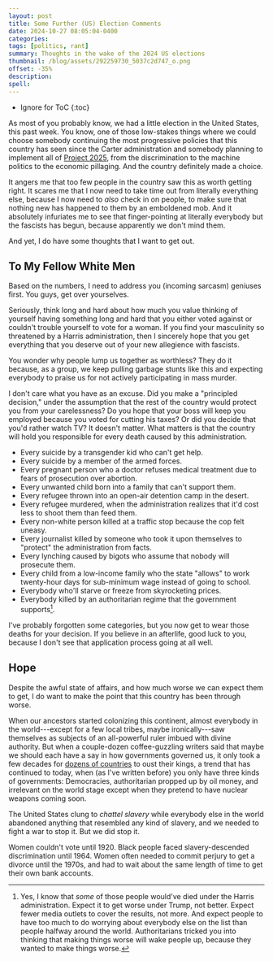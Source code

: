 ```yaml
---
layout: post
title: Some Further (US) Election Comments
date: 2024-10-27 08:05:04-0400
categories: 
tags: [politics, rant]
summary: Thoughts in the wake of the 2024 US elections
thumbnail: /blog/assets/292259730_5037c2d747_o.png
offset: -35%
description: 
spell: 
---
```


* Ignore for ToC
{:toc}

As most of you probably know, we had a little election in the United States, this past week.  You know, one of those low-stakes things where we could choose somebody continuing the most progressive policies that this country has seen since the Carter administration and somebody planning to implement all of [Project 2025](https://stopproject2025comic.org/), from the discrimination to the machine politics to the economic pillaging.  And the country definitely made a choice.

It angers me that too few people in the country saw this as worth getting right.  It scares me that I now need to take time out from literally everything else, because I now need to *also* check in on people, to make sure that nothing new has happened to them by an emboldened mob.  And it absolutely infuriates me to see that finger-pointing at literally everybody but the fascists has begun, because apparently we don't mind them.

And yet, I do have some thoughts that I want to get out.

## To My Fellow White Men

Based on the numbers, I need to address you (incoming sarcasm) geniuses first.  You guys, get over yourselves.

Seriously, think long and hard about how much you value thinking of yourself having something long and hard that you either voted against or couldn't trouble yourself to vote for a woman.  If you find your masculinity so threatened by a Harris administration, then I sincerely hope that you get everything that you deserve out of your new allegience with fascists.

You wonder why people lump us together as worthless?  They do it because, as a group, we keep pulling garbage stunts like this and expecting everybody to praise us for not actively participating in mass murder.

I don't care what you have as an excuse.  Did you make a "principled decision," under the assumption that the rest of the country would protect you from your carelessness?  Do you hope that your boss will keep you employed because you voted for cutting his taxes?  Or did you decide that you'd rather watch TV?  It doesn't matter.  What matters is that the country will hold you responsible for every death caused by this administration.

 * Every suicide by a transgender kid who can't get help.
 * Every suicide by a member of the armed forces.
 * Every pregnant person who a doctor refuses medical treatment due to fears of prosecution over abortion.
 * Every unwanted child born into a family that can't support them.
 * Every refugee thrown into an open-air detention camp in the desert.
 * Every refugee murdered, when the administration realizes that it'd cost less to shoot them than feed them.
 * Every non-white person killed at a traffic stop because the cop felt uneasy.
 * Every journalist killed by someone who took it upon themselves to "protect" the administration from facts.
 * Every lynching caused by bigots who assume that nobody will prosecute them.
 * Every child from a low-income family who the state "allows" to work twenty-hour days for sub-minimum wage instead of going to school.
 * Everybody who'll starve or freeze from skyrocketing prices.
 * Everybody killed by an authoritarian regime that the government supports[^1].

[^1]:  Yes, I know that *some* of those people would've died under the Harris administration.  Expect it to get worse under Trump, not better.  Expect fewer media outlets to cover the results, not more.  And expect people to have too much to do worrying about everybody else on the list than people halfway around the world.  Authoritarians tricked you into thinking that making things worse will wake people up, because they wanted to make things worse.

I've probably forgotten some categories, but you now get to wear those deaths for your decision.  If you believe in an afterlife, good luck to you, because I don't see that application process going at all well.

## Hope

Despite the awful state of affairs, and how much worse we can expect them to get, I do want to make the point that this country has been through worse.

When our ancestors started colonizing this continent, almost everybody in the world---except for a few local tribes, maybe ironically---saw themselves as subjects of an all-powerful ruler imbued with divine authority.  But when a couple-dozen coffee-guzzling writers said that maybe we should each have a say in how governments governed us, it only took a few decades for [dozens of countries](https://en.wikipedia.org/wiki/Atlantic_Revolutions) to oust their kings, a trend that has continued to today, when (as I've written before) you only have three kinds of governments:  Democracies, authoritarian propped up by oil money, and irrelevant on the world stage except when they pretend to have nuclear weapons coming soon.

The United States clung to *chattel slavery* while everybody else in the world abandoned anything that resembled any kind of slavery, and we needed to fight a war to stop it.  But we did stop it.

Women couldn't vote until 1920.  Black people faced slavery-descended discrimination until 1964.  Women often needed to commit perjury to get a divorce until the 1970s, and had to wait about the same length of time to get their own bank accounts.

